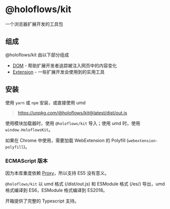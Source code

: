 # @holoflows/kit

一个浏览器扩展开发的工具包

## 组成

@holoflows/kit 由以下部分组成

-   [DOM](./DOM.md) - 帮助扩展开发者追踪被注入网页中的内容变化
-   [Extension](./Extension.md) - 一些扩展开发会使用到的实用工具

## 安装

使用 `yarn` 或 `npm` 安装，或直接使用 umd

> https://unpkg.com/@holoflows/kit@latest/dist/out.js

使用模块加载器时，使用 `@holoflows/kit` 导入；使用 umd 时，使用 `window.HoloflowsKit`。

如果在 Chrome 中使用，需要加载 WebExtension 的 Polyfill (`webextension-polyfill`)。

### ECMAScript 版本

因为本库重度依赖 [Proxy](https://mdn.io/Proxy)，所以支持 ES5 没有意义。

`@holoflows/kit` 以 umd 格式 (/dist/out.js) 和 ESModule 格式 (/es/) 导出，umd 格式编译到 ES6，ESModule 格式编译到 ES2018。

开箱提供了完整的 Typescript 支持。

